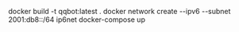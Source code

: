 docker build -t qqbot:latest .
docker network create --ipv6 --subnet 2001:db8::/64 ip6net
docker-compose up